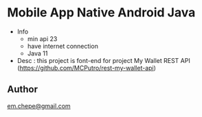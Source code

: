 # Mobile App Native Android Java 

- Info 
  - min api 23 
  - have internet connection 
  - Java 11
- Desc : this project is font-end for project My Wallet REST API (https://github.com/MCPutro/rest-my-wallet-api)

## Author
em.chepe@gmail.com
